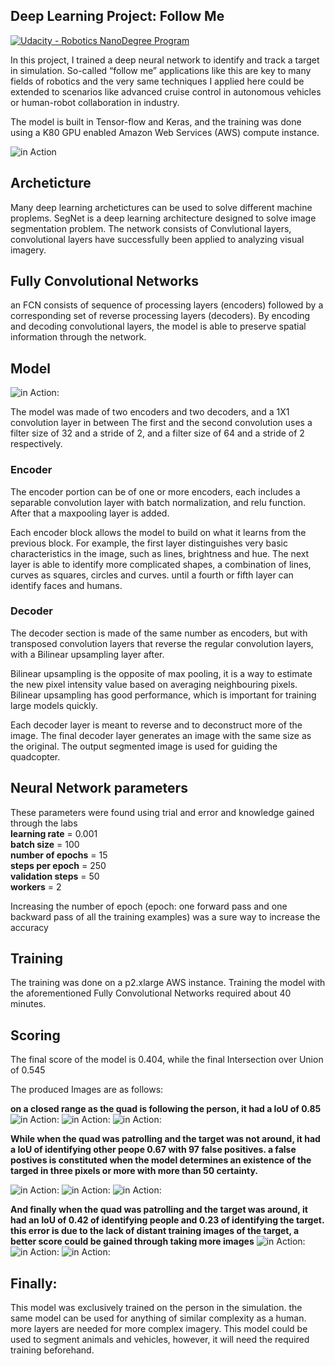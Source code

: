 [//]: # (Image References)
[image_0]: ./docs/misc/followme.jpg
[image_1]: ./docs/misc/1.png
[image_2]: ./docs/misc/2.png
[image_3]: ./docs/misc/3.png
[image_4]: ./docs/misc/11.png
[image_5]: ./docs/misc/22.png
[image_6]: ./docs/misc/33.png
[image_7]: ./docs/misc/44.png
[image_8]: ./docs/misc/55.png
[image_9]: ./docs/misc/66.png
[image_10]: ./docs/misc/diagram.gif
## Deep Learning Project: Follow Me ##

[![Udacity - Robotics NanoDegree Program](https://s3-us-west-1.amazonaws.com/udacity-robotics/Extra+Images/RoboND_flag.png)](https://www.udacity.com/robotics)



In this project, I trained a deep neural network to identify and track a target in simulation. So-called “follow me” applications like this are key to many fields of robotics and the very same techniques I applied here could be extended to scenarios like advanced cruise control in autonomous vehicles or human-robot collaboration in industry.

The model is built in Tensor-flow and Keras, and the training was done using a K80 GPU enabled Amazon Web Services (AWS) compute instance.




![in Action][image_0] 

## Archeticture
Many deep learning archetictures can be used to solve different machine proplems. SegNet is a deep learning architecture designed to solve image segmentation problem. The network consists of Convlutional layers, convolutional layers have successfully been applied to analyzing visual imagery. 


## Fully Convolutional Networks
an FCN consists of sequence of processing layers (encoders) followed by a corresponding set of reverse processing layers (decoders). By encoding and decoding convolutional layers, the model is able to preserve spatial information through the network.


## Model ##

![in Action][image_10]:


The model was made of two encoders and two decoders, and a 1X1 convolution layer in between
The first and the second convolution uses a filter size of 32 and a stride of 2, and a filter size of 64 and a stride of 2 respectively.

### Encoder ###
The encoder portion can be of one or more encoders, each includes a separable convolution layer with batch normalization, and relu function. After that a maxpooling layer is added. 

Each encoder block allows the model to build on what it learns from the previous block. For example, the first layer distinguishes very basic characteristics in the image, such as lines, brightness and hue. The next layer is able to identify more complicated shapes, a combination of lines, curves as squares, circles and curves. until a fourth or fifth layer can identify faces and humans.


### Decoder ###

The decoder section is made of the same number as encoders, but with transposed convolution layers that reverse the regular convolution layers, with a Bilinear upsampling layer after.

Bilinear upsampling is the opposite of max pooling, it is a way to estimate the new pixel intensity value based on averaging neighbouring pixels. Bilinear upsampling has good performance, which is important for training large models quickly.


Each decoder layer is meant to reverse and to deconstruct more of the image. The final decoder layer generates an image with the same size as the original. The output segmented image is used for guiding the quadcopter.

## Neural Network parameters
These parameters were found using trial and error and knowledge gained through the labs  
**learning rate** = 0.001  
**batch size** = 100  
**number of epochs** = 15  
**steps per epoch** = 250  
**validation steps** = 50  
**workers** = 2  


Increasing the number of epoch (epoch: one forward pass and one backward pass of all the training examples) was a sure way to increase the accuracy


## Training ##
The training was done on a p2.xlarge AWS instance. Training the model with the aforementioned Fully Convolutional Networks required about 40 minutes.


## Scoring ##

The final score of the model is 0.404, while the final Intersection over Union of  0.545

The produced Images are as follows:

**on a closed range as the quad is following the person, it had a IoU of 0.85**
![in Action][image_1]:
![in Action][image_2]:
![in Action][image_3]:

**While when the quad was patrolling and the target was not around, it had a IoU of identifying other peope 0.67 with 97 false positives. a false postives is constituted when the model determines an existence of the targed in three pixels or more with more than 50 certainty.**

![in Action][image_4]:
![in Action][image_5]:
![in Action][image_6]:


**And finally when the quad was patrolling and the target was around, it had an IoU of 0.42 of identifying people and 0.23 of identifying the target. this error is due to the lack of distant training images of the target, a better score could be gained through taking more images**
![in Action][image_7]:
![in Action][image_8]:
![in Action][image_9]:


## Finally:
This model was exclusively trained on the person in the simulation. the same model can be used for anything of similar complexity as a human. more layers are needed for more complex imagery. This model could be used to segment animals and vehicles, however, it will need the required training beforehand.



